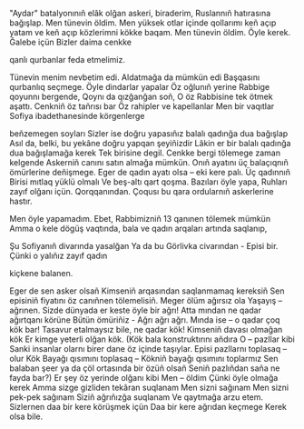 "Aydar" batalyonınıñ elâk olğan askeri, biraderim, Ruslannıñ hatırasına
bağışlap.
Men tünevin öldim.
Men yüksek otlar içinde qollarımı keñ açıp yatam
ve keñ açıp közlerimni kökke baqam.
Men tünevin öldim.
Öyle kerek.
Ğalebe içün
Bizler daima cenkke

qanlı qurbanlar feda etmelimiz.

Tünevin menim nevbetim edi.
Aldatmağa da mümkün edi
Başqasını qurbanlıq seçmege.
Öyle dindarlar yapalar
Öz oğlunıñ yerine
Rabbige qoyunnı bergende,
Qoynı da qızğanğan soñ,
O öz Rabbisine tek ötmek aşattı.
Cenkniñ öz tañrısı bar
Öz rahipler ve kapellanlar
Men bir vaqıtlar Sofiya ibadethanesinde körgenlerge

beñzemegen soyları
Sizler ise doğru yapasıñız balalı qadınğa
dua bağışlap
Asıl da, belki, bu yekâne doğru
yapqan şeyiñizdir
Lâkin er bir balalı qadınğa
dua bağışlamağa kerek
Tek birisine degil.
Cenkke bergi tölemege zaman kelgende
Askerniñ canını satın almağa mümkün.
Onıñ ayatını üç balaçıqnıñ ömürlerine deñişmege.
Eger de qadın ayatı olsa – eki kere palı.
Üç qadınnıñ
Birisi mıtlaq yüklü olmalı
Ve beş-altı qart qoşma.
Bazıları öyle yapa,
Ruhları zayıf olğanı içün.
Qorqqanından.
Çoqusı bu qara ordularnıñ
askerlerine hastır.

Men öyle yapamadım.
Ebet, Rabbimizniñ 13 qanınen
tölemek mümkün
Amma o kele dögüş vaqtında, bala ve qadın
arqaları artında saqlanıp,

Şu Sofiyanıñ divarında yasalğan
Ya da bu Görlivka civarından -
Episi bir.
Çünki o yalıñız zayıf qadın

kiçkene balanen.

Eger de sen asker olsañ
Kimseniñ arqasından saqlanmamaq kereksiñ
Sen episiniñ fiyatını öz canıñnen tölemelisiñ.
Meger ölüm ağırsız ola
Yaşayış – ağrınen.
Sizde dünyada er keste öyle bir ağrı!
Atta mından ne qadar ağırtqanı körüne
Bütün ömüriñiz -
Ağrı ağrı ağrı.
Mında ise – o qadar çoq kök bar!
Tasavur etalmaysız bile, ne qadar kök!
Kimseniñ davası olmağan kök
Er kimge yeterli olğan kök.
(Kök bala konstruktırını añdıra
O – pazllar kibi
Sanki insanlar olarnı birer dane öz içinde taşıylar.
Episi pazllarnı toplasaq – olur Kök
Bayağı qısımını toplasaq – Kökniñ
bayağı qısımını toplarmız
Sen balaban şeer ya da çöl ortasında bir özüñ olsañ
Seniñ pazlıñdan saña ne fayda bar?)
Er şey öz yerinde olğanı kibi
Men – öldim
Çünki öyle olmağa kerek
Amma sizge gizliden tekâran suqlanam
Men sizni sağınam
Men sizni pek-pek sağınam
Siziñ ağrıñızğa suqlanam
Ve qaytmağa arzu etem.
Sizlernen daa bir kere körüşmek içün
Daa bir kere ağrıdan keçmege
Kerek olsa bile.
